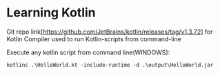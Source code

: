 # Learning Kotlin

Git repo link[https://github.com/JetBrains/kotlin/releases/tag/v1.3.72] for Kotlin Compiler used to run Kotlin-scripts from command-line

Execute any kotlin script from command line(WINDOWS):
```
kotlinc .\HelloWorld.kt -include-runtime -d .\output\HelloWorld.jar
```
